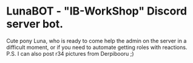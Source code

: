 # LunaBOT - "IB-WorkShop" Discord server bot.

Cute pony Luna, who is ready to come help the admin on the server in a difficult moment, or if you need to automate getting roles with reactions.<br>
P.S. I can also post r34 pictures from Derpibooru ;)